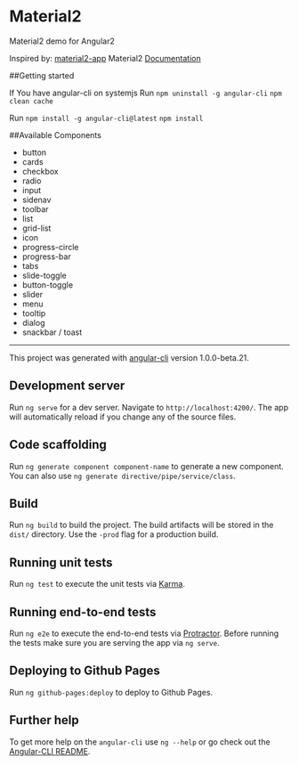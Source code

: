 # Material2

Material2 demo for Angular2

Inspired by: [material2-app](https://github.com/jelbourn/material2-app)
Material2 [Documentation](https://github.com/angular/material2)

##Getting started

If You have angular-cli on systemjs
Run 
`npm uninstall -g angular-cli`
`npm clean cache`

Run 
`npm install -g angular-cli@latest`
`npm install`

##Available Components

* button
* cards
* checkbox
* radio
* input
* sidenav
* toolbar
* list
* grid-list
* icon
* progress-circle
* progress-bar
* tabs
* slide-toggle
* button-toggle
* slider
* menu
* tooltip
* dialog
* snackbar / toast

------------------

This project was generated with [angular-cli](https://github.com/angular/angular-cli) version 1.0.0-beta.21.

## Development server
Run `ng serve` for a dev server. Navigate to `http://localhost:4200/`. The app will automatically reload if you change any of the source files.

## Code scaffolding

Run `ng generate component component-name` to generate a new component. You can also use `ng generate directive/pipe/service/class`.

## Build

Run `ng build` to build the project. The build artifacts will be stored in the `dist/` directory. Use the `-prod` flag for a production build.

## Running unit tests

Run `ng test` to execute the unit tests via [Karma](https://karma-runner.github.io).

## Running end-to-end tests

Run `ng e2e` to execute the end-to-end tests via [Protractor](http://www.protractortest.org/).
Before running the tests make sure you are serving the app via `ng serve`.

## Deploying to Github Pages

Run `ng github-pages:deploy` to deploy to Github Pages.

## Further help

To get more help on the `angular-cli` use `ng --help` or go check out the [Angular-CLI README](https://github.com/angular/angular-cli/blob/master/README.md).
